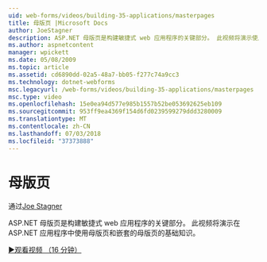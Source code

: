 ```yaml
---
uid: web-forms/videos/building-35-applications/masterpages
title: 母版页 |Microsoft Docs
author: JoeStagner
description: ASP.NET 母版页是构建敏捷式 web 应用程序的关键部分。 此视频将演示使用母版页和嵌套的母版页中的基础知识...
ms.author: aspnetcontent
manager: wpickett
ms.date: 05/08/2009
ms.topic: article
ms.assetid: cd6890dd-02a5-48a7-bb05-f277c74a9cc3
ms.technology: dotnet-webforms
msc.legacyurl: /web-forms/videos/building-35-applications/masterpages
msc.type: video
ms.openlocfilehash: 15e0ea94d577e985b1557b52be053692625eb109
ms.sourcegitcommit: 953ff9ea4369f154d6fd0239599279ddd3280009
ms.translationtype: MT
ms.contentlocale: zh-CN
ms.lasthandoff: 07/03/2018
ms.locfileid: "37373888"
---
```

<a name="masterpages"></a>母版页
====================
通过[Joe Stagner](https://github.com/JoeStagner)

ASP.NET 母版页是构建敏捷式 web 应用程序的关键部分。 此视频将演示在 ASP.NET 应用程序中使用母版页和嵌套的母版页的基础知识。

[&#9654;观看视频 （16 分钟）](https://channel9.msdn.com/Blogs/ASP-NET-Site-Videos/masterpages)

